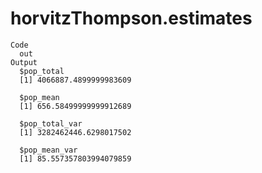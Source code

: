 # horvitzThompson.estimates

    Code
      out
    Output
      $pop_total
      [1] 4066887.4899999983609
      
      $pop_mean
      [1] 656.58499999999912689
      
      $pop_total_var
      [1] 3282462446.6298017502
      
      $pop_mean_var
      [1] 85.557357803994079859
      

